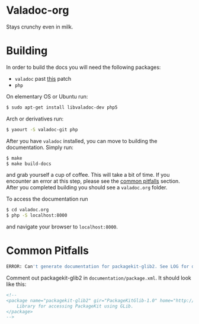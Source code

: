 Valadoc-org
===========

Stays crunchy even in milk.

Building
========

In order to build the docs you will need the following packages:
* `valadoc` past [this](https://git.gnome.org/browse/valadoc/commit/) patch
* `php`

On elementary OS or Ubuntu run:
```bash
$ sudo apt-get install libvaladoc-dev php5
```

Arch or derivatives run:
```bash
$ yaourt -S valadoc-git php
```

After you have `valadoc` installed, you can move to building the documentation. Simply run:

```bash
$ make
$ make build-docs
```

and grab yourself a cup of coffee. This will take a bit of time. If you encounter an error at this step, please see the [common pitfalls](#Common-Pitfalls) section. After you completed building you should see a `valadoc.org` folder.

To access the documentation run
```bash
$ cd valadoc.org
$ php -S localhost:8000
```
and navigate your browser to `localhost:8000`.

Common Pitfalls
===============

```bash
ERROR: Can't generate documentation for packagekit-glib2. See LOG for details.
```
Comment out packagekit-glib2 in `documentation/package.xml`. It should look like this:
```xml
<!--
<package name="packagekit-glib2" gir="PackageKitGlib-1.0" home="http://www.packagekit.org/" c-docs="http://www.freedesktop.org/software/PackageKit/gtk-doc/">
	Library for accessing PackageKit using GLib.
</package>
-->
```
